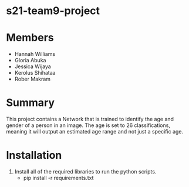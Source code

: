 # s21-team9-project

# Members
  - Hannah Williams
  - Gloria Abuka 
  - Jessica Wijaya
  - Kerolus Shihataa 
  - Rober Makram


# Summary
  This project contains a Network that is trained to identify the age and gender of a person in an image. The age is set to 26 classifications, meaning it will output an estimated age range and not just a specific age.
  
  
  
  
  
# Installation 
  1. Install all of the required libraries to run the python scripts.
      - pip install -r requirements.txt

